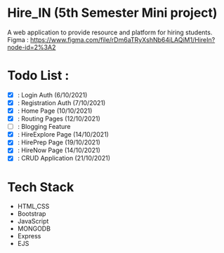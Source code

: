 # Hire_IN (5th Semester Mini project)
A web application to provide resource and platform for hiring students.
Figma : https://www.figma.com/file/rDm6aTRyXshNb64iLAQiM1/HireIn?node-id=2%3A2

# Todo List :
- [x] : Login Auth (6/10/2021)
- [x] : Registration Auth (7/10/2021)
- [x] : Home Page (10/10/2021) 
- [x] : Routing Pages (12/10/2021)
- [ ] : Blogging Feature 
- [x] : HireExplore Page (14/10/2021)
- [x] : HirePrep Page  (19/10/2021)
- [x] : HireNow Page  (14/10/2021)
- [x] : CRUD Application (21/10/2021)

# Tech Stack 
- HTML,CSS
- Bootstrap
- JavaScript
- MONGODB
- Express
- EJS
